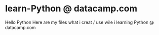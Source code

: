 # learn-Python @ datacamp.com
Hello Python
Here are my files what i creat / use wile i learning Python @ datacamp.com
